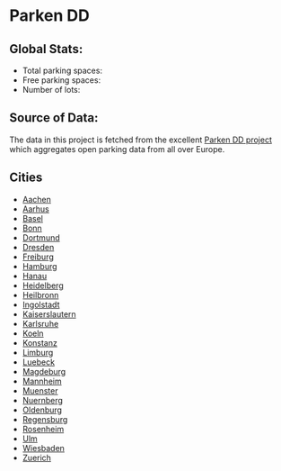 # Parken DD

## Global Stats:

* Total parking spaces: <Value topic="parken-dd/parken-dd/stats/total"/>
* Free parking spaces: <Value topic="parken-dd/parken-dd/stats/free"/>
* Number of lots: <Value topic="parken-dd/parken-dd/stats/lots"/>

## Source of Data:

The data in this project is fetched from the excellent [Parken DD project](https://parkendd.de)
which aggregates open parking data from all over Europe. 

## Cities

- [Aachen](./Aachen)
- [Aarhus](./Aarhus)
- [Basel](./Basel)
- [Bonn](./Bonn)
- [Dortmund](./Dortmund)
- [Dresden](./Dresden)
- [Freiburg](./Freiburg)
- [Hamburg](./Hamburg)
- [Hanau](./Hanau)
- [Heidelberg](./Heidelberg)
- [Heilbronn](./Heilbronn)
- [Ingolstadt](./Ingolstadt)
- [Kaiserslautern](./Kaiserslautern)
- [Karlsruhe](./Karlsruhe)
- [Koeln](./Koeln)
- [Konstanz](./Konstanz)
- [Limburg](./Limburg)
- [Luebeck](./Luebeck)
- [Magdeburg](./Magdeburg)
- [Mannheim](./Mannheim)
- [Muenster](./Muenster)
- [Nuernberg](./Nuernberg)
- [Oldenburg](./Oldenburg)
- [Regensburg](./Regensburg)
- [Rosenheim](./Rosenheim)
- [Ulm](./Ulm)
- [Wiesbaden](./Wiesbaden)
- [Zuerich](./Zuerich)
